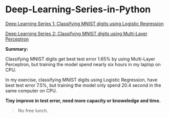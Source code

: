 # Deep-Learning-Series-in-Python

[Deep Learning Series 1: Classifying MNIST digits using Logistic Regression](http://nbviewer.jupyter.org/github/yishi/Deep-Learning-Series-in-Python/blob/master/deep_learning_series_1.ipynb)


[Deep Learning Series 2: Classifying MNIST digits using Multi-Layer Perceptron](http://nbviewer.jupyter.org/github/yishi/Deep-Learning-Series-in-Python/blob/master/deep_learning_series_2.ipynb)

**Summary:**

Classifying MNIST digits get best test error 1.65% by using Multi-Layer Perceptron, but training the model spend nearly six hours in my laptop on CPU.

In my exercise, classifying MNIST digits using Logistic Regression, have best test error 7.5%, but training the model only spend 20.4 second in the same computer on CPU.

**Tiny improve in test error, need more capacity or knoweledge and time.**
> No free lunch.
